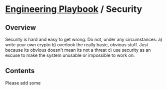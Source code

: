 # [Engineering Playbook](../README.md) / Security

## Overview

Security is hard and easy to get wrong. Do not, under any circumstances: a) write your own crypto b) overlook the really basic, obvious stuff. Just because its obvious doesn't mean its not a threat c) use security as an excuse to make the system unusable or impossible to work on.

## Contents

Please add some